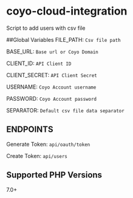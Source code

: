 # coyo-cloud-integration

Script to add users with csv file

##Global Variables
FILE_PATH: `Csv file path` 

BASE_URL: `Base url or Coyo Domain`

CLIENT_ID: `API Client ID`

CLIENT_SECRET: `API Client Secret`

USERNAME: `Coyo Account username`

PASSWORD: `Coyo Account password`

SEPARATOR: `Default csv file data separator`

## ENDPOINTS
Generate Token: `api/oauth/token`

Create Token: `api/users`


## Supported PHP Versions
7.0+


